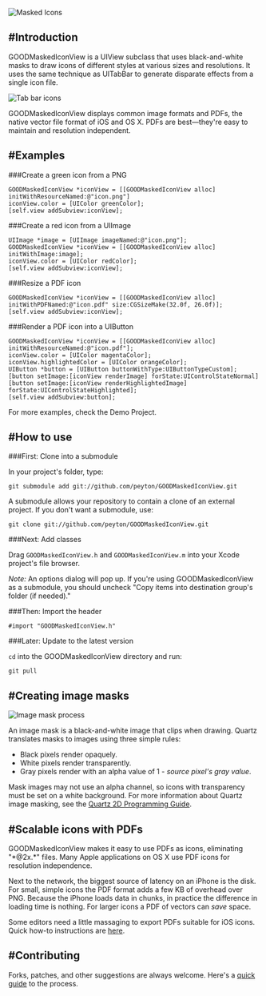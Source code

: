 ![Masked Icons](https://s3.amazonaws.com/peyton.github.com/GOODMaskedIconView/Why.png)

#Introduction
----------

GOODMaskedIconView is a UIView subclass that uses black-and-white masks to draw icons of different
styles at various sizes and resolutions. It uses the same technique as
UITabBar to generate disparate effects from a single icon file.

![Tab bar icons](https://s3.amazonaws.com/peyton.github.com/GOODMaskedIconView/Tab-bar.png)

GOODMaskedIconView displays common image formats and PDFs, the native vector file format of iOS and
OS X. PDFs are best—they're easy to maintain and resolution independent.

#Examples
---------

###Create a green icon from a PNG

    GOODMaskedIconView *iconView = [[GOODMaskedIconView alloc] initWithResourceNamed:@"icon.png"]
    iconView.color = [UIColor greenColor];
    [self.view addSubview:iconView];

###Create a red icon from a UIImage

    UIImage *image = [UIImage imageNamed:@"icon.png"];
    GOODMaskedIconView *iconView = [[GOODMaskedIconView alloc] initWithImage:image];
    iconView.color = [UIColor redColor];
    [self.view addSubview:iconView];

###Resize a PDF icon

    GOODMaskedIconView *iconView = [[GOODMaskedIconView alloc] initWithPDFNamed:@"icon.pdf" size:CGSizeMake(32.0f, 26.0f)];
    [self.view addSubview:iconView];

###Render a PDF icon into a UIButton

    GOODMaskedIconView *iconView = [[GOODMaskedIconView alloc] initWithResourceNamed:@"icon.pdf"];
    iconView.color = [UIColor magentaColor];
    iconView.highlightedColor = [UIColor orangeColor];
    UIButton *button = [UIButton buttonWithType:UIButtonTypeCustom];
    [button setImage:[iconView renderImage] forState:UIControlStateNormal]
    [button setImage:[iconView renderHighlightedImage] forState:UIControlStateHighlighted];
    [self.view addSubview:button];

For more examples, check the Demo Project.

#How to use
-----------

###First: Clone into a submodule

In your project's folder, type:

    git submodule add git://github.com/peyton/GOODMaskedIconView.git

A submodule allows your repository to contain a clone of an external
project. If you don't want a submodule, use:

    git clone git://github.com/peyton/GOODMaskedIconView.git

###Next: Add classes

Drag `GOODMaskedIconView.h` and `GOODMaskedIconView.m` into your Xcode
project's file browser.

*Note:* An options dialog will pop up. If you're using GOODMaskedIconView as a submodule,
you should uncheck "Copy items into destination group's folder (if needed)."

###Then: Import the header

    #import "GOODMaskedIconView.h"

###Later: Update to the latest version

`cd` into the GOODMaskedIconView directory and run:

    git pull

#Creating image masks
---------

![Image mask process](https://s3.amazonaws.com/peyton.github.com/GOODMaskedIconView/Mask.png)

An image mask is a black-and-white image that clips when drawing. Quartz translates masks to images using three simple rules:

* Black pixels render opaquely.
* White pixels render transparently.
* Gray pixels render with an alpha value of 1 - *source pixel's gray value*.

Mask images may not use an alpha channel, so icons with transparency must be set on a white background. For more information about Quartz image masking, see
the [Quartz 2D Programming Guide](https://developer.apple.com/library/ios/#documentation/GraphicsImaging/Conceptual/drawingwithquartz2d/dq_images/dq_images.html%23//apple_ref/doc/uid/TP30001066-CH212-CJBHDDBE).

#Scalable icons with PDFs
---------

GOODMaskedIconView makes it easy to use PDFs as icons, eliminating "\*@2x.\*" files.
Many Apple applications on OS X use PDF icons for resolution independence.

Next to the network, the biggest source of latency on an iPhone is the disk. For small, simple icons the PDF format adds a few KB of overhead over PNG.
Because the iPhone loads data in chunks, in practice the difference in loading time is nothing. For larger icons a PDF of vectors can *save* space.

Some editors need a little massaging to export PDFs suitable for
iOS icons. Quick how-to instructions are [here](https://github.com/peyton/GOODMaskedIconView/wiki/Exporting-PDFs).

#Contributing
--------

Forks, patches, and other suggestions are always welcome. Here's a [quick guide](https://github.com/peyton/GOODMaskedIconView/wiki/Contributing) to the process.
